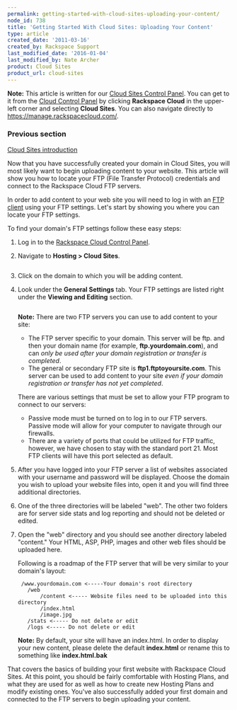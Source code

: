```yaml
---
permalink: getting-started-with-cloud-sites-uploading-your-content/
node_id: 738
title: 'Getting Started With Cloud Sites: Uploading Your Content'
type: article
created_date: '2011-03-16'
created_by: Rackspace Support
last_modified_date: '2016-01-04'
last_modified_by: Nate Archer
product: Cloud Sites
product_url: cloud-sites
---
```


**Note:** This article is written for our [Cloud Sites Control Panel](https://manage.rackspacecloud.com/). You can get to it from the [Cloud Control Panel](https://mycloud.rackspace.com) by clicking **Rackspace Cloud** in the upper-left corner and selecting **Cloud Sites**. You can also navigate directly to <https://manage.rackspacecloud.com/>.

### Previous section

[Cloud Sites introduction](/how-to/cloud-sites)

Now that you have successfully created your domain in Cloud Sites,
you will most likely want to begin uploading content to your website.
This article will show you how to locate your FTP (File Transfer
Protocol) credentials and connect to the Rackspace Cloud FTP servers.

In order to add content to your web site you will need to log in with an
[FTP client](/how-to/getting-started-with-cloud-sites-ftpsshfsftp-clients "What FTP software should I use?") using your FTP settings. Let's start by showing you where you can locate
your FTP settings.

To find your domain's FTP settings follow these easy steps:

1.  Log in to the [Rackspace Cloud Control Panel](http://manage.rackspacecloud.com).
2.  Navigate to **Hosting > Cloud Sites**.

    <img src="{% asset_path cloud-sites/getting-started-with-cloud-sites-uploading-your-content/CSites_MainNav_09.png %}" alt="" />

3.  Click on the domain to which you will be adding content.
4.  Look under the **General Settings** tab. Your FTP settings are
    listed right under the **Viewing and Editing** section.

    <img src="{% asset_path cloud-sites/getting-started-with-cloud-sites-uploading-your-content/ftpserver.png %}" alt="" />

    **Note:** There are two FTP servers you can use to add content to
    your site:

    -   The FTP server specific to your domain. This server will be ftp.
        and then your domain name (for example, **ftp.yourdomain.com**),
        and can *only be used after your domain registration or
        transfer is completed*.
    -   The general or secondary FTP site is **ftp1.ftptoyoursite.com**.
        This server can be used to add content to your site *even if
        your domain registration or transfer has not yet completed*.

    There are various settings that must be set to allow your FTP
    program to connect to our servers:

    -   Passive mode must be turned on to log in to our FTP servers.
        Passive mode will allow for your computer to navigate through
        our firewalls.
    -   There are a variety of ports that could be utilized for FTP
        traffic, however, we have chosen to stay with the standard
        port 21. Most FTP clients will have this port selected
        as default.

5.  After you have logged into your FTP server a list of websites
    associated with your username and password will be displayed. Choose
    the domain you wish to upload your website files into, open it and
    you will find three additional directories.
6.  One of the three directories will be labeled "web". The other two
    folders are for server side stats and log reporting and should not
    be deleted or edited.
7.  Open the "web" directory and you should see another directory
    labeled "content." Your HTML, ASP, PHP, images and other web files
    should be uploaded here.

    Following is a roadmap of the FTP server that will be very similar to
    your domain's layout:

         /www.yourdomain.com <-----Your domain's root directory
           /web
               /content <----- Website files need to be uploaded into this directory
               /index.html
               /image.jpg
           /stats <----- Do not delete or edit
           /logs <----- Do not delete or edit

    **Note:** By default, your site will have an index.html. In order
    to display your new content, please delete the default **index.html** or
    rename this to something like **index.html.bak**

That covers the basics of building your first website with Rackspace
Cloud Sites. At this point, you should be fairly comfortable with
Hosting Plans, and what they are used for as well as how to create new
Hosting Plans and modify existing ones.  You've also successfully added
your first domain and connected to the FTP servers to begin uploading
your content.
